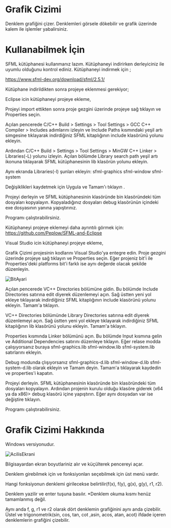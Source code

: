 # Grafik Cizimi

Denklem grafiğini çizer. 
Denklemleri görsele dökebilir ve grafik üzerinde kalem ile işlemler yabalirsiniz.


# Kullanabilmek İçin

SFML kütüphanesi kullanmanız lazım. Kütüphaneyi indirirken derleyiciniz ile uyumlu olduğunu kontrol ediniz.
Kütüphaneyi indirmek için ;

https://www.sfml-dev.org/download/sfml/2.5.1/

Kütüphane indirildikten sonra projeye eklenmesi gerekiyor;

Eclipse icin kütüphaneyi projeye ekleme,

Projeyi import ettikten sonra proje gezgini üzerinde projeye sağ tıklayın ve Properties seçin.

Açılan pencerede C/C++ Build > Settings > Tool Settings > GCC C++ Compiler > Includes adımlarını izleyin ve Include Paths kısmındaki yeşil artı simgesine tıklayarak indirdiğiniz SFML kitaplığının include klasörünü yolunu ekleyin. 

Ardından C/C++ Build > Settings > Tool Settings > MinGW C++ Linker > Libraries(-L) yolunu izleyin. Açılan bölümde Library search path yeşil artı ikonuna tıklayarak SFML kütüphanesinin lib klasörün yolunu ekleyin.

Aynı ekranda Libraries(-l) şunları ekleyin: 
sfml-graphics 
sfml-window 
sfml-system 

Değişiklikleri kaydetmek için Uygula ve Tamam'ı tıklayın .

Projeyi derleyin ve SFML kütüphanesinin klasöründe bin klasöründeki tüm dosyaları kopyalayın. Kopyaladığınız dosyaları debug klasörünün içindeki exe dosyasının yanına yapıştırınız.

Programı çalıştırabilirsiniz.

Kütüphaneyi projeye eklemeyi daha ayrıntılı görmek için:
https://github.com/Peplow/SFML-and-Eclipse




Visual Studio icin kütüphaneyi projeye ekleme,

Grafik Çizimi projesinin kodlarını Visual Studio'ya entegre edin.
Proje gezgini üzerinde projeye sağ tıklayın ve Properties seçin. Eğer projeniz bit'i ile  Properties'deki platforms bit'i farklı ise aynı değerde olacak şekilde düzenleyin. 

![BitAyari](https://user-images.githubusercontent.com/46110671/81459953-fd65da80-91aa-11ea-8e40-cb75b22a07ea.png)

Açılan pencerede VC++ Directories bölümüne gidin. Bu bölümde Include Directories satırına edit diyerek düzenlemeyi açın. Sağ üstten yeni yol ekleye tıklayarak indirdiğiniz SFML kitaplığının include klasörünü yolunu ekleyin. Tamam'a tıklayın.

VC++ Directories bölümünde Library Directories satırına edit diyerek düzenlemeyi açın. Sağ üstten yeni yol ekleye tıklayarak indirdiğiniz SFML kitaplığının lib klasörünü yolunu ekleyin. Tamam'a tıklayın.

Properties kısmında Linker bölümünü açın. Bu bölümde Input kısmına gelin ve Additional Dependencies satırını düzenleye tıklayın.
Eğer relase modda çalışıyorsanız buraya
sfml-graphics.lib
sfml-window.lib
sfml-system.lib 
satırlarını ekleyin.

Debug modunda çlışıyorsanız
sfml-graphics-d.lib
sfml-window-d.lib
sfml-system-d.lib 
olarak ekleyin ve Tamam deyin.
Tamam'a tıklayarak kaydedin ve properties'i kapatın.

Projeyi derleyin. SFML kütüphanesinin klasöründe bin klasöründeki tüm dosyaları kopyalayın.  Ardından projenin kurulu olduğu klasöre giderek (x64 ya da x86)>  debug  klasörü içine yapıştırın. Eğer aynı dosyadan var ise değiştire tıklayın.

Programı çalıştırabilirsiniz.

# Grafik Cizimi Hakkında

Windows versiyonudur.

![AcilisEkrani](https://user-images.githubusercontent.com/46110671/81459982-271f0180-91ab-11ea-8393-5b224e817d6d.png)

Bilgisayardan ekran boyutlariniz alır ve küçülterek pencereyi açar.

Denklem girebilmek için ve fonksiyonları seçebilmek için üst menü vardır.

Hangi fonksiyonun denklemi girilecekse belirtilir(f(x), f(y), g(x), g(y), r1, r2).

Denklem yazilir ve enter tuşuna basılır.
*Denklem okuma kısmı henüz tamamlanmış değil.

Aynı anda f, g, r1 ve r2 olarak dört denklemin grafiğinini aynı anda çizebilir.
Üstel ve trigonometrik(sin, cos, tan, cot ,asin, acos, atan, acot) ifdade içeren denklemlerin grafiğini çizebilir.

